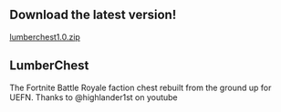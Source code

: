 ## Download the latest version!
[lumberchest1.0.zip](https://github.com/atoasterinspace/LumberChest/releases/tag/LumberChest)

## LumberChest
The Fortnite Battle Royale faction chest rebuilt from the ground up for UEFN. Thanks to @highlander1st on youtube
